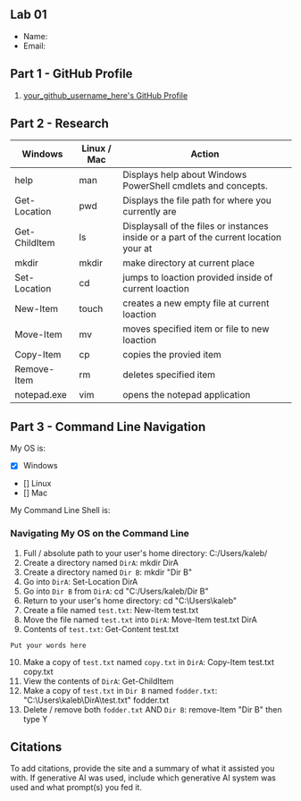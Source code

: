 ## Lab 01

- Name:
- Email:

## Part 1 - GitHub Profile

1. [your_github_username_here's GitHub Profile](FIXTHISURL-https://github.com/your_username)

## Part 2 - Research

| Windows | Linux / Mac | Action |
| ---     | ---         | ---    |
| help    | man         | Displays help about Windows PowerShell cmdlets and concepts.       |
| Get-Location | pwd    | Displays the file path for where you currently are       |
| Get-ChildItem | ls    | Displaysall of the files or instances inside or a part of the current location your at       |
| mkdir   | mkdir       | make directory at current place       |
| Set-Location | cd     | jumps to loaction provided inside of current loaction      |
| New-Item | touch      | creates a new empty file at current loaction       |
| Move-Item | mv        |  moves specified item or file to new loaction      |
| Copy-Item | cp        |  copies the provied item      |
| Remove-Item | rm      |  deletes specified item      |
| notepad.exe | vim     |  opens the notepad application     |

## Part 3 - Command Line Navigation

My OS is:
- [x] Windows
- [] Linux
- [] Mac

My Command Line Shell is: 

### Navigating My OS on the Command Line

1. Full / absolute path to your user's home directory: C:/Users/kaleb/
2. Create a directory named `DirA`: mkdir DirA
3. Create a directory named `Dir B`: mkdir "Dir B"
4. Go into `DirA`: Set-Location DirA
5. Go into `Dir B` from `DirA`: cd "C:/Users/kaleb/Dir B"
6. Return to your user's home directory: cd "C:\Users\kaleb"
7. Create a file named `test.txt`: New-Item test.txt
8. Move the file named `test.txt` into `DirA`: Move-Item test.txt DirA
9. Contents of `test.txt`: Get-Content test.txt
```
Put your words here
```
10. Make a copy of `test.txt` named `copy.txt` in `DirA`: Copy-Item test.txt copy.txt
11. View the contents of `DirA`: Get-ChildItem
12. Make a copy of `test.txt` in `Dir B` named `fodder.txt`: "C:\Users\kaleb\DirA\test.txt" fodder.txt
13. Delete / remove both `fodder.txt` AND `Dir B`:  remove-Item "Dir B" then type Y

## Citations

To add citations, provide the site and a summary of what it assisted you with.  If generative AI was used, include which generative AI system was used and what prompt(s) you fed it.



